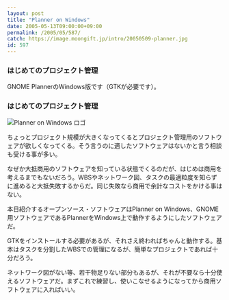 ```yaml
---
layout: post
title: "Planner on Windows"
date: 2005-05-13T09:00:00+09:00
permalink: /2005/05/587/
catch: https://image.moongift.jp/intro/20050509-planner.jpg
id: 597
---
```

### はじめてのプロジェクト管理
  
GNOME PlannerのWindows版です（GTKが必要です）。  
<!--more-->  

### はじめてのプロジェクト管理
  

![Planner on Windows ロゴ](https://image.moongift.jp/intro/20050509-planner.jpg "Planner on Windows ロゴ")

  

ちょっとプロジェクト規模が大きくなってくるとプロジェクト管理用のソフトウェアが欲しくなってくる。そう言うのに適したソフトウェアはないかと言う相談も受ける事が多い。

  

なぜか大抵商用のソフトウェアを知っている状態でくるのだが、はじめは商用を考えるまでもないだろう。WBSやネットワーク図、タスクの最適粒度を知らずに進めると大抵失敗するからだ。同じ失敗なら商用で余計なコストをかける事はない。

  

本日紹介するオープンソース・ソフトウェアはPlanner on Windows、GNOME用ソフトウェアであるPlannerをWindows上で動作するようにしたソフトウェアだ。

  

GTKをインストールする必要があるが、それさえ終わればちゃんと動作する。基本はタスクを分割したWBSでの管理になるが、簡単なプロジェクトであれば十分だろう。

  

ネットワーク図がない等、若干物足りない部分もあるが、それが不要なら十分使えるソフトウェアだ。まずこれで練習し、使いこなせるようになってから商用ソフトウェアに入ればいい。

